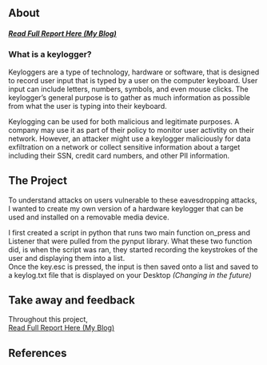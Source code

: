 ## About
##### [Read Full Report Here (My Blog)](https://www.mangoxsecurity.com)

### What is a keylogger?
Keyloggers are a type of technology, hardware or software, that is designed to record user input that is typed by a user on the computer keyboard. User input can include letters, numbers, symbols, and even mouse clicks. The keylogger’s general purpose is to gather as much information as possible from what the user is typing into their keyboard. 

Keylogging can be used for both malicious and legitimate purposes. A company may use it as part of their policy to monitor user activtity on their network. However, an attacker might use a keylogger maliciously for data exfiltration on a network or collect sensitive information about a target including  their SSN, credit card numbers, and other PII information.


## The Project

To understand attacks on users vulnerable to these eavesdropping attacks, I wanted to create my own version of a hardware keylogger that can be used and installed on a removable media device. 

I first created a script in python that runs two main function on_press and Listener that were pulled from the pynput library. What these two function did, is when the script was ran, they started recording the keystrokes of the user and displaying them into a list. 
</br>
Once the key.esc is pressed, the input is then saved onto a list and saved to a keylog.txt file that is displayed on your Desktop *(Changing in the future)*


## Take away and feedback 
Throughout this project, 
</br>
[Read Full Report Here (My Blog)](https://www.mangoxsecurity.com)

## References



